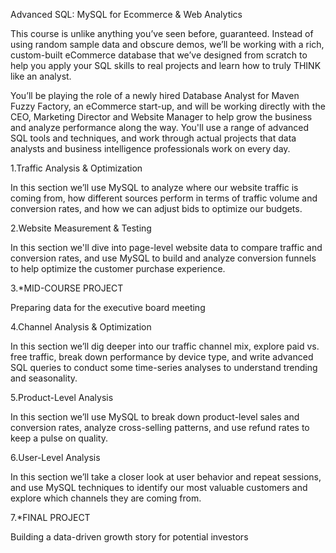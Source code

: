 Advanced SQL: MySQL for Ecommerce & Web Analytics

This course is unlike anything you’ve seen before, guaranteed. Instead of using random sample data and obscure demos, we’ll be working with a rich, custom-built eCommerce database that we’ve designed from scratch to help you apply your SQL skills to real projects and learn how to truly THINK like an analyst.



You’ll be playing the role of a newly hired Database Analyst for Maven Fuzzy Factory, an eCommerce start-up, and will be working directly with the CEO, Marketing Director and Website Manager to help grow the business and analyze performance along the way. You'll use a range of advanced SQL tools and techniques, and work through actual projects that data analysts and business intelligence professionals work on every day.


1.Traffic Analysis & Optimization

In this section we’ll use MySQL to analyze where our website traffic is coming from, how different sources perform in terms of traffic volume and conversion rates, and how we can adjust bids to optimize our budgets.



2.Website Measurement & Testing

In this section we'll dive into page-level website data to compare traffic and conversion rates, and use MySQL to build and analyze conversion funnels to help optimize the customer purchase experience.



3.*MID-COURSE PROJECT

Preparing data for the executive board meeting



4.Channel Analysis & Optimization

In this section we’ll dig deeper into our traffic channel mix, explore paid vs. free traffic, break down performance by device type, and write advanced SQL queries to conduct some time-series analyses to understand trending and seasonality.


5.Product-Level Analysis

In this section we’ll use MySQL to break down product-level sales and conversion rates, analyze cross-selling patterns, and use refund rates to keep a pulse on quality.

6.User-Level Analysis

In this section we’ll take a closer look at user behavior and repeat sessions, and use MySQL techniques to identify our most valuable customers and explore which channels they are coming from.

7.*FINAL PROJECT

Building a data-driven growth story for potential investors

